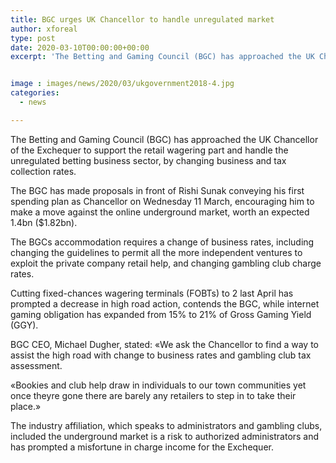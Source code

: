 ```yaml
---
title: BGC urges UK Chancellor to handle unregulated market
author: xforeal 
type: post
date: 2020-03-10T00:00:00+00:00
excerpt: 'The Betting and Gaming Council (BGC) has approached the UK Chancellor of the Exchequer to support the retail wagering segment and handle the unregulated betting business sector, by changing business and tax collection rates '


image : images/news/2020/03/ukgovernment2018-4.jpg
categories:
  - news

---
```

The Betting and Gaming Council (BGC) has approached the UK Chancellor of the Exchequer to support the retail wagering part and handle the unregulated betting business sector, by changing business and tax collection rates. 

The BGC has made proposals in front of Rishi Sunak conveying his first spending plan as Chancellor on Wednesday 11 March, encouraging him to make a move against the online underground market, worth an expected 1.4bn ($1.82bn). 

The BGCs accommodation requires a change of business rates, including changing the guidelines to permit all the more independent ventures to exploit the private company retail help, and changing gambling club charge rates. 

Cutting fixed-chances wagering terminals (FOBTs) to 2 last April has prompted a decrease in high road action, contends the BGC, while internet gaming obligation has expanded from 15&percnt; to 21&percnt; of Gross Gaming Yield (GGY). 

BGC CEO, Michael Dugher, stated: &#171;We ask the Chancellor to find a way to assist the high road with change to business rates and gambling club tax assessment. 

&#171;Bookies and club help draw in individuals to our town communities yet once theyre gone there are barely any retailers to step in to take their place.&#187; 

The industry affiliation, which speaks to administrators and gambling clubs, included the underground market is a risk to authorized administrators and has prompted a misfortune in charge income for the Exchequer.